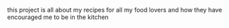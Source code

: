 this project is all about my recipes for all my food lovers  and how they have encouraged me to be in the kitchen  
